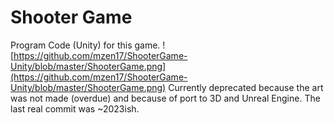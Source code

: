 # Shooter Game
Program Code (Unity) for this game.
![https://github.com/mzen17/ShooterGame-Unity/blob/master/ShooterGame.png](https://github.com/mzen17/ShooterGame-Unity/blob/master/ShooterGame.png)
Currently deprecated because the art was not made (overdue) and because of port to 3D and Unreal Engine. The last real commit was ~2023ish.
